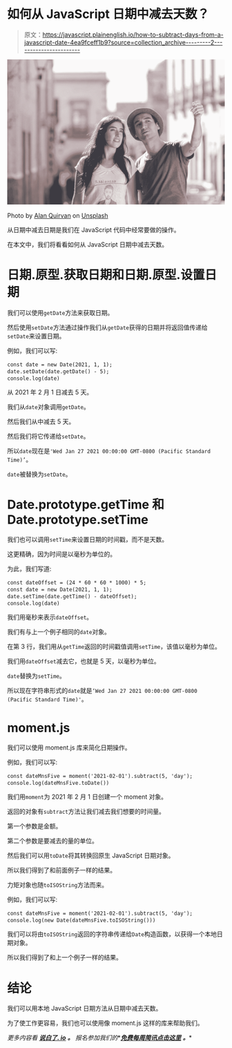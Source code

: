 # 如何从 JavaScript 日期中减去天数？

> 原文：<https://javascript.plainenglish.io/how-to-subtract-days-from-a-javascript-date-4ea9fceff1b9?source=collection_archive---------2----------------------->

![](img/1390095ccbb0dd33a32c6ebe5d7f5ee9.png)

Photo by [Alan Quirvan](https://unsplash.com/@quirva?utm_source=medium&utm_medium=referral) on [Unsplash](https://unsplash.com?utm_source=medium&utm_medium=referral)

从日期中减去日期是我们在 JavaScript 代码中经常要做的操作。

在本文中，我们将看看如何从 JavaScript 日期中减去天数。

# 日期.原型.获取日期和日期.原型.设置日期

我们可以使用`getDate`方法来获取日期。

然后使用`setDate`方法通过操作我们从`getDate`获得的日期并将返回值传递给`setDate`来设置日期。

例如，我们可以写:

```
const date = new Date(2021, 1, 1);
date.setDate(date.getDate() - 5);
console.log(date)
```

从 2021 年 2 月 1 日减去 5 天。

我们从`date`对象调用`getDate`。

然后我们从中减去 5 天。

然后我们将它传递给`setDate`。

所以`date`现在是`'Wed Jan 27 2021 00:00:00 GMT-0800 (Pacific Standard Time)’`。

`date`被替换为`setDate`。

# Date.prototype.getTime 和 Date.prototype.setTime

我们也可以调用`setTime`来设置日期的时间戳，而不是天数。

这更精确，因为时间是以毫秒为单位的。

为此，我们写道:

```
const dateOffset = (24 * 60 * 60 * 1000) * 5;
const date = new Date(2021, 1, 1);
date.setTime(date.getTime() - dateOffset);
console.log(date)
```

我们用毫秒来表示`dateOffset`。

我们有与上一个例子相同的`date`对象。

在第 3 行，我们用从`getTime`返回的时间戳值调用`setTime`，该值以毫秒为单位。

我们用`dateOffset`减去它，也就是 5 天，以毫秒为单位。

`date`替换为`setTime`。

所以现在字符串形式的`date`就是`‘Wed Jan 27 2021 00:00:00 GMT-0800 (Pacific Standard Time)'`。

# moment.js

我们可以使用 moment.js 库来简化日期操作。

例如，我们可以写:

```
const dateMnsFive = moment('2021-02-01').subtract(5, 'day');
console.log(dateMnsFive.toDate())
```

我们用`moment`为 2021 年 2 月 1 日创建一个 moment 对象。

返回的对象有`subtract`方法让我们减去我们想要的时间量。

第一个参数是金额。

第二个参数是要减去的量的单位。

然后我们可以用`toDate`将其转换回原生 JavaScript 日期对象。

所以我们得到了和前面例子一样的结果。

力矩对象也随`toISOString`方法而来。

例如，我们可以写:

```
const dateMnsFive = moment('2021-02-01').subtract(5, 'day');
console.log(new Date(dateMnsFive.toISOString()))
```

我们可以将由`toISOString`返回的字符串传递给`Date`构造函数，以获得一个本地日期对象。

所以我们得到了和上一个例子一样的结果。

# 结论

我们可以用本地 JavaScript 日期方法从日期中减去天数。

为了使工作更容易，我们也可以使用像 moment.js 这样的库来帮助我们。

*更多内容看* [***说白了. io***](http://plainenglish.io/) ***。*** *报名参加我们的**[***免费每周简讯点击这里***](http://newsletter.plainenglish.io/) ***。****